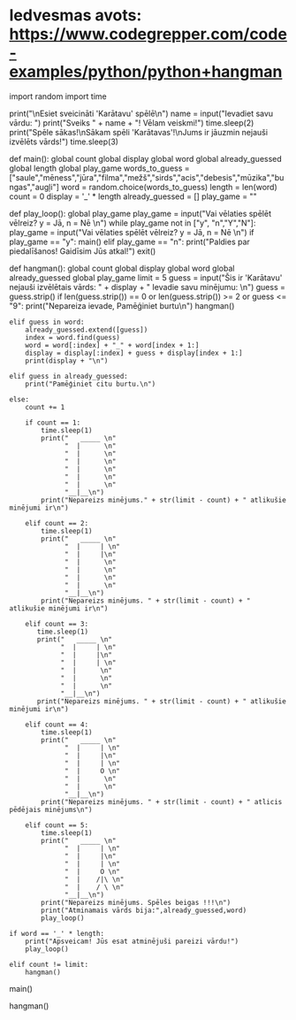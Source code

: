# Iedvesmas avots:  https://www.codegrepper.com/code-examples/python/python+hangman

import random
import time


print("\nEsiet sveicināti 'Karātavu' spēlē\n")
name = input("Ievadiet savu vārdu: ")
print("Sveiks " + name + "! Vēlam veiskmi!")
time.sleep(2)
print("Spēle sākas!\nSākam spēli 'Karātavas'!\nJums ir jāuzmin nejauši izvēlēts vārds!")
time.sleep(3)



def main():
    global count
    global display
    global word
    global already_guessed
    global length
    global play_game
    words_to_guess = ["saule","mēness","jūra","filma","mežš","sirds","acis","debesis","mūzika","bungas","augļi"]
    word = random.choice(words_to_guess)
    length = len(word)
    count = 0
    display = '_' * length
    already_guessed = []
    play_game = ""



def play_loop():
    global play_game
    play_game = input("Vai vēlaties spēlēt vēlreiz? y = Jā, n = Nē \n")
    while play_game not in ["y", "n","Y","N"]:
        play_game = input("Vai vēlaties spēlēt vēlreiz? y = Jā, n = Nē \n")
    if play_game == "y":
        main()
    elif play_game == "n":
        print("Paldies par piedalīšanos! Gaidīsim Jūs atkal!")
        exit()


def hangman():
    global count
    global display
    global word
    global already_guessed
    global play_game
    limit = 5
    guess = input("Šis ir 'Karātavu' nejauši izvēlētais vārds: " + display + " Ievadie savu minējumu: \n")
    guess = guess.strip()
    if len(guess.strip()) == 0 or len(guess.strip()) >= 2 or guess <= "9":
        print("Nepareiza ievade, Pamēģiniet burtu\n")
        hangman()


    elif guess in word:
        already_guessed.extend([guess])
        index = word.find(guess)
        word = word[:index] + "_" + word[index + 1:]
        display = display[:index] + guess + display[index + 1:]
        print(display + "\n")

    elif guess in already_guessed:
        print("Pamēģiniet citu burtu.\n")

    else:
        count += 1

        if count == 1:
            time.sleep(1)
            print("   _____ \n"
                  "  |      \n"
                  "  |      \n"
                  "  |      \n"
                  "  |      \n"
                  "  |      \n"
                  "  |      \n"
                  "__|__\n")
            print("Nepareizs minējums." + str(limit - count) + " atlikušie minējumi ir\n")

        elif count == 2:
            time.sleep(1)
            print("   _____ \n"
                  "  |     | \n"
                  "  |     |\n"
                  "  |      \n"
                  "  |      \n"
                  "  |      \n"
                  "  |      \n"
                  "__|__\n")
            print("Nepareizs minējums. " + str(limit - count) + " atlikušie minējumi ir\n")

        elif count == 3:
           time.sleep(1)
           print("   _____ \n"
                 "  |     | \n"
                 "  |     |\n"
                 "  |     | \n"
                 "  |      \n"
                 "  |      \n"
                 "  |      \n"
                 "__|__\n")
           print("Nepareizs minējums. " + str(limit - count) + " atlikušie minējumi ir\n")

        elif count == 4:
            time.sleep(1)
            print("   _____ \n"
                  "  |     | \n"
                  "  |     |\n"
                  "  |     | \n"
                  "  |     O \n"
                  "  |      \n"
                  "  |      \n"
                  "__|__\n")
            print("Nepareizs minējums. " + str(limit - count) + " atlicis pēdējais minējums\n")

        elif count == 5:
            time.sleep(1)
            print("   _____ \n"
                  "  |     | \n"
                  "  |     |\n"
                  "  |     | \n"
                  "  |     O \n"
                  "  |    /|\ \n"
                  "  |    / \ \n"
                  "__|__\n")
            print("Nepareizs minējums. Spēles beigas !!!\n")
            print("Atminamais vārds bija:",already_guessed,word)
            play_loop()

    if word == '_' * length:
        print("Apsveicam! Jūs esat atminējuši pareizi vārdu!")
        play_loop()

    elif count != limit:
        hangman()


main()


hangman()
